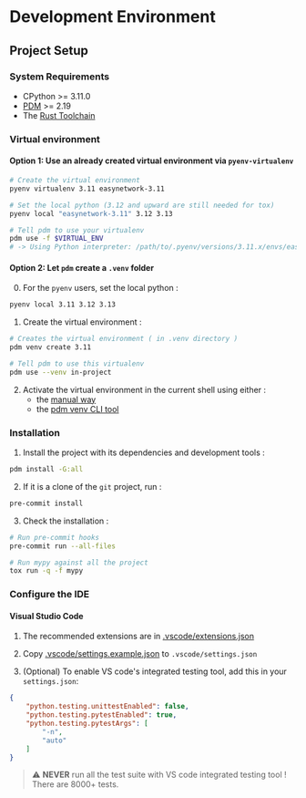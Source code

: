 # Development Environment

## Project Setup

### System Requirements

- CPython >= 3.11.0
- [PDM](https://pdm-project.org/latest/#installation) >= 2.19
- The [Rust Toolchain](https://rustup.rs/)

### Virtual environment

#### Option 1: Use an already created virtual environment via `pyenv-virtualenv`

```sh
# Create the virtual environment
pyenv virtualenv 3.11 easynetwork-3.11

# Set the local python (3.12 and upward are still needed for tox)
pyenv local "easynetwork-3.11" 3.12 3.13

# Tell pdm to use your virtualenv
pdm use -f $VIRTUAL_ENV
# -> Using Python interpreter: /path/to/.pyenv/versions/3.11.x/envs/easynetwork-3.11/bin/python3 (3.11)
```

#### Option 2: Let `pdm` create a `.venv` folder

0. For the `pyenv` users, set the local python :
```sh
pyenv local 3.11 3.12 3.13
```

1. Create the virtual environment :
```sh
# Creates the virtual environment ( in .venv directory )
pdm venv create 3.11

# Tell pdm to use this virtualenv
pdm use --venv in-project
```

2. Activate the virtual environment in the current shell using either :
    - the [manual way](https://docs.python.org/3.11/library/venv.html#how-venvs-work)
    - the [pdm venv CLI tool](https://pdm-project.org/latest/usage/venv/#activate-a-virtualenv)

### Installation

1. Install the project with its dependencies and development tools :
```sh
pdm install -G:all
```

2. If it is a clone of the `git` project, run :
```sh
pre-commit install
```

3. Check the installation :
```sh
# Run pre-commit hooks
pre-commit run --all-files

# Run mypy against all the project
tox run -q -f mypy
```

### Configure the IDE

#### Visual Studio Code

1. The recommended extensions are in [.vscode/extensions.json](.vscode/extensions.json)

2. Copy [.vscode/settings.example.json](.vscode/settings.example.json) to `.vscode/settings.json`

3. (Optional) To enable VS code's integrated testing tool, add this in your `settings.json`:
```json
{
    "python.testing.unittestEnabled": false,
    "python.testing.pytestEnabled": true,
    "python.testing.pytestArgs": [
        "-n",
        "auto"
    ]
}
```
> :warning: **NEVER** run all the test suite with VS code integrated testing tool ! There are 8000+ tests.

